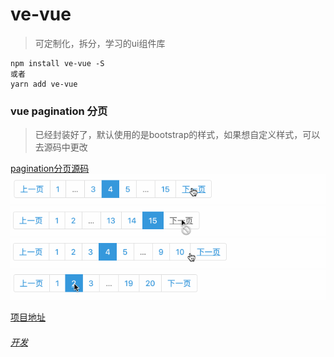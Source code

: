 # ve-vue
> 可定制化，拆分，学习的ui组件库

```
npm install ve-vue -S
或者
yarn add ve-vue
```
### vue pagination 分页
>已经封装好了，默认使用的是bootstrap的样式，如果想自定义样式，可以去源码中更改

[pagination分页源码](https://github.com/zlongCoding/ve-vue/tree/master/lib/pagination)
![分页](./github/image/pagination/1.gif)
![分页](./github/image/pagination/2.gif)
![分页](./github/image/pagination/3.gif)
![分页](./github/image/pagination/4.gif)


[项目地址](https://zlongcoding.github.io/ve-vue)
###### [开发](https://github.com/zlongCoding/ve-vue#CODE.md)